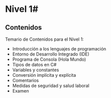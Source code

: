 # Nivel 1#

## Contenidos

Temario de Contenidos para el Nivel 1: 
<br>
<ul>
    <li>Introducción a los lenguajes de programación</li>
    <li>Entorno de Desarrollo Integrado (IDE)</li>
    <li>Programa de Consola (Hola Mundo)</li>
    <li>Tipos de datos en C#</li>
    <li>Variables y constantes</li>
    <li>Conversión implícita y explícita</li>
    <li>Comentarios</li>
    <li>Medidas de seguridad y salud laboral</li>
    <li>Examen</li>
</ul>

